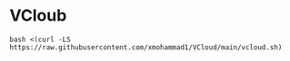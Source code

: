 # VCloub
```
bash <(curl -LS https://raw.githubusercontent.com/xmohammad1/VCloud/main/vcloud.sh)
```

